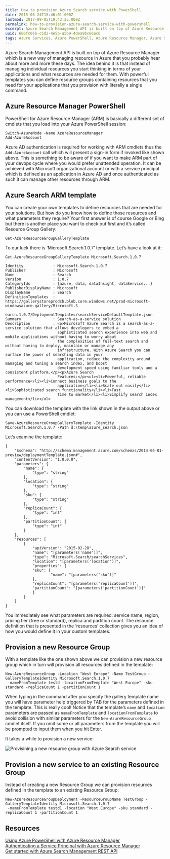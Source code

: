 ```yaml
---
title: How to provision Azure Search service with PowerShell
date: 2015-06-24T15:46:01.000Z
lastmod: 2017-09-05T19:43:25.000Z
permalink: how-to-provision-azure-search-service-with-powershell
excerpt: Azure Search Management API is built on top of Azure Resource Manager which is a new way of managing resource in Azure that you probably hear about more and more these days. The idea behind it is that instead of managing individual resources you start thinking in terms of your applications...
uuid: 606fc0eb-c5d2-4e5b-a5b9-4dea9bc66ac6
tags: Azure Services, Azure PowerShell, Azure Resource Manager, Azure Search
---
```


Azure Search Management API is built on top of Azure Resource Manager which is a new way of managing resource in Azure that you probably hear about more and more these days. The idea behind it is that instead of managing individual resources you start thinking in terms of your applications and what resources are needed for them. With powerful templates you can define resource groups containing resources that you need for your applications that you provision with literally a single command.

## Azure Resource Manager PowerShell

PowerShell for Azure Resource Manager (ARM) is basically a different set of cmdlets that you load into your Azure PowerShell session:

```
Switch-AzureMode -Name AzureResourceManager
Add-AzureAccount

```

Azure AD authentication is required for working with ARM cmdlets thus the `Add-AzureAccount` call which will present a sign-in form if invoked like shown above. This is something to be aware of if you want to make ARM part of your devops cycle where you would prefer unattended operation. It can be achieved with Microsoft organizational account or with a service principal which is defined as an application in Azure AD and once authenticated as such it can manage other resources through ARM.

## Azure Search ARM template

You can create your own templates to define resources that are needed for your solutions. But how do you know how to define those resources and what parameters they require? Your first answer is of course Google or Bing but there is another place you want to check out first and it’s called Resource Group Gallery:

```
Get-AzureResourceGroupGalleryTemplate

```

To our luck there is ‘Microsoft.Search.1.0.7’ template. Let’s have a look at it:

```
Get-AzureResourceGroupGalleryTemplate Microsoft.Search.1.0.7

```

```
Identity             : Microsoft.Search.1.0.7
Publisher            : Microsoft
Name                 : Search
Version              : 1.0.7
CategoryIds          : {azure, data, dataInsight, dataService...}
PublisherDisplayName : Microsoft
DisplayName          : Search
DefinitionTemplates  : https://gallerystoreprodch.blob.core.windows.net/prod-microsoft-windowsazure-gallery/Microsoft.S
                       earch.1.0.7/DeploymentTemplates/searchServiceDefaultTemplate.json
Summary              : Search-as-a-service solution
Description          : <p>Microsoft Azure Search is a search-as-a-service solution that allows developers to embed a
                       sophisticated search experience into web and mobile applications without having to worry about
                       the complexities of full-text search and without having to deploy, maintain or manage any
                       infrastructure. With Azure Search you can surface the power of searching data in your
                       application, reduce the complexity around managing and tuning a search index, and boost
                       development speed using familiar tools and a consistent platform.</p><p>Azure Search
                       Features:</p><ul><li>Powerful, reliable performance</li><li>Connect business goals to the
                       application</li><li>Scale out easily</li><li>Sophisticated search functionality</li><li>Fast
                       time to market</li><li>Simplify search index management</li></ul>

```

You can download the template with the link shown in the output above or you can use a PowerShell cmdlet:

```
Save-AzureResourceGroupGalleryTemplate -Identity Microsoft.Search.1.0.7 -Path d:\temp\azure_search.json

```

Let’s examine the template:

```
{
    "$schema": "http://schema.management.azure.com/schemas/2014-04-01-preview/deploymentTemplate.json#",
    "contentVersion": "1.0.0.0",
    "parameters": {
        "name": {
            "type": "string"
        },
        "location": {
            "type": "string"
        },
        "sku": {
            "type": "string"
        },
        "replicaCount": {
            "type": "int"
        },
        "partitionCount": {
            "type": "int"
        }
    },
    "resources": [
        {
            "apiVersion": "2015-02-28",
            "name": "[parameters('name')]",
            "type": "Microsoft.Search/searchServices",
            "location": "[parameters('location')]",
            "properties": {
            "sku": {
                    "name": "[parameters('sku')]"
            },
            "replicaCount": "[parameters('replicaCount')]",
            "partitionCount": "[parameters('partitionCount')]"
            }
        }
    ]
}

```

You immediately see what parameters are required: service name, region, pricing tier (free or standard), replica and partition count. The resource definition that is presented in the ‘resources’ collection gives you an idea of how you would define it in your custom templates.

## Provision a new Resource Group

With a template like the one shown above we can provision a new resource group which in turn will provision all resources defined in the template:

```
New-AzureResourceGroup -Location "West Europe" -Name TestGroup -GalleryTemplateIdentity Microsoft.Search.1.0.7
 -nameFromTemplate testd -locationFromTemplate "West Europe" -sku standard -replicaCount 1 -partitionCount 1

```

When typing in the command after you specify the gallery template name you will have parameter help triggered by TAB for the parameters defined in the template. This is really cool! Notice that the template’s `name` and `location` parameters are passed as `nameFromTemplate` and `locationFromTemplate` to avoid collision with similar parameters for the `New-AzureResourceGroup` cmdlet itself. If you omit some or all parameters from the template you will be prompted to input them when you hit Enter.

It takes a while to provision a new service:

![Provisining a new resource group with Azure Search service](https://blogcontent.azureedge.net/a43115c1-fd32-4d39-8e0d-b2856faa95a5.png)

## Provision a new service to an existing Resource Group

Instead of creating a new Resource Group we can provision resources defined in the template to an existing Resource Group:

```
New-AzureResourceGroupDeployment -ResourceGroupName TestGroup -GalleryTemplateIdentity Microsoft.Search.1.0.7
 -nameFromTemplate testd1 -location "West Europe" -sku standard -replicaCount 1 -partitionCount 1

```

## Resources

[Using Azure PowerShell with Azure Resource Manager](https://azure.microsoft.com/en-us/documentation/articles/powershell-azure-resource-manager/)  
[Authenticating a Service Principal with Azure Resource Manager](https://azure.microsoft.com/en-us/documentation/articles/resource-group-authenticate-service-principal/)  
[Get started with Azure Search Management REST API](https://azure.microsoft.com/en-us/documentation/articles/search-get-started-management-api/)